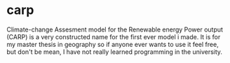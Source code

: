 # carp
Climate-change Assesment model for the Renewable energy Power output (CARP) 
is a very constructed name for the first ever model i made.
It is for my master thesis in geography so if anyone ever wants to use it feel free, but don't be mean, I have not really learned programming in the university. 
